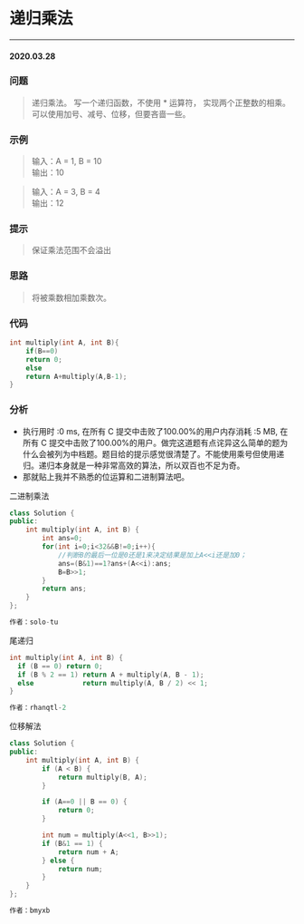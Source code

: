 # 递归乘法
***
#### 2020.03.28

### 问题
>递归乘法。 写一个递归函数，不使用 * 运算符， 实现两个正整数的相乘。可以使用加号、减号、位移，但要吝啬一些。

### 示例
>输入：A = 1, B = 10           
输出：10              

>输入：A = 3, B = 4                      
输出：12                       

### 提示
>保证乘法范围不会溢出               

### 思路
>将被乘数相加乘数次。

### 代码
```c
int multiply(int A, int B){
    if(B==0)
    return 0;
    else
    return A+multiply(A,B-1);
}
```

### 分析
 - 执行用时 :0 ms, 在所有 C 提交中击败了100.00%的用户内存消耗 :5 MB, 在所有 C 提交中击败了100.00%的用户。做完这道题有点诧异这么简单的题为
   什么会被列为中档题。题目给的提示感觉很清楚了。不能使用乘号但使用递归。递归本身就是一种非常高效的算法，所以双百也不足为奇。
 - 那就贴上我并不熟悉的位运算和二进制算法吧。
 
二进制乘法
```c++
class Solution {
public:
    int multiply(int A, int B) {
        int ans=0;
        for(int i=0;i<32&&B!=0;i++){
            //判断B的最后一位是0还是1来决定结果是加上A<<i还是加0；
            ans=(B&1)==1?ans+(A<<i):ans;
            B=B>>1;
        }
        return ans;
    }
};

作者：solo-tu
```

尾递归
```c++
int multiply(int A, int B) {
  if (B == 0) return 0;
  if (B % 2 == 1) return A + multiply(A, B - 1);
  else            return multiply(A, B / 2) << 1;
}

作者：rhanqtl-2
```

位移解法
```c++
class Solution {
public:
    int multiply(int A, int B) {
        if (A < B) {
            return multiply(B, A);
        }

        if (A==0 || B == 0) {
            return 0;
        }

        int num = multiply(A<<1, B>>1);
        if (B&1 == 1) {            
            return num + A;
        } else {            
            return num;
        }
    }
};

作者：bmyxb
